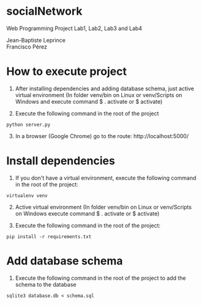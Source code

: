 # socialNetwork
Web Programming Project
Lab1, Lab2, Lab3 and Lab4


Jean-Baptiste Leprince \
Francisco Pérez

# How to execute project

1. After installing dependencies and adding database schema, just active virtual environment (In folder venv/bin on Linux or venv/Scripts on Windows and execute command $ . activate or $ activate)

2. Execute the following command in the root of the project

```
python server.py
```
3. In a browser (Google Chrome) go to the route: http://localhost:5000/

# Install dependencies

1. If you don't have a virtual environment, execute the following command in the root of the project:

```
virtualenv venv
```
2. Active virtual environment (In folder venv/bin on Linux or venv/Scripts on Windows execute command $ . activate or $ activate)

3. Execute the following command in the root of the project:

```
pip install -r requirements.txt
```

# Add database schema

1. Execute the following command in the root of the project to add the schema to the database

```
sqlite3 database.db < schema.sql
```

